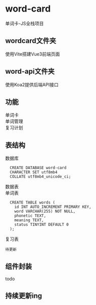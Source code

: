 # word-card
单词卡-JS全栈项目

## wordcard文件夹
使用Vite搭建Vue3前端页面

## word-api文件夹
使用Koa2提供后端API接口

## 功能
单词卡   
单词管理      
复习计划      

## 表结构
数据库
```
  CREATE DATABASE word-card   
  CHARACTER SET utf8mb4
  COLLATE utf8mb4_unicode_ci;
```

数据表   
单词表
  ```
    CREATE TABLE words (
      id INT AUTO_INCREMENT PRIMARY KEY,
      word VARCHAR(255) NOT NULL,
      phonetic TEXT,
      meaning TEXT,
      status TINYINT DEFAULT 0
    );
  ```
复习表   
```
待更新
```

## 组件封装
todo

## 持续更新ing